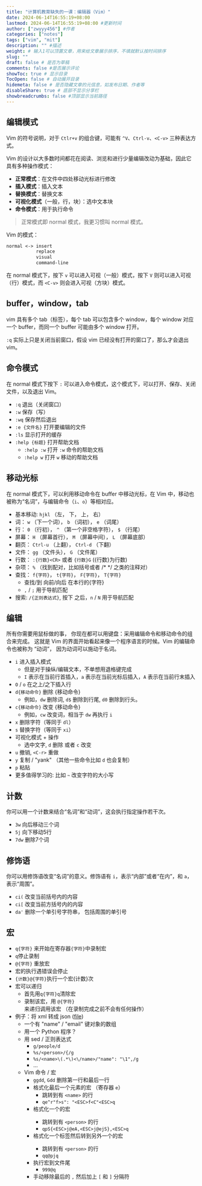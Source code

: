 ```yaml
---
title: "计算机教育缺失的一课：编辑器（Vim）"
date: 2024-06-14T16:55:19+08:00
lastmod: 2024-06-14T16:55:19+08:00 #更新时间
author: ["zwyyy456"] #作者
categories: ["notes"]
tags: ["vim", "mit"]
description: "" #描述
weight: # 输入1可以顶置文章，用来给文章展示排序，不填就默认按时间排序
slug: ""
draft: false # 是否为草稿
comments: false #是否展示评论
showToc: true # 显示目录
TocOpen: false # 自动展开目录
hidemeta: false # 是否隐藏文章的元信息，如发布日期、作者等
disableShare: true # 底部不显示分享栏
showbreadcrumbs: false #顶部显示当前路径
---
```


## 编辑模式

Vim 的符号说明，对于 `Ctlr+v` 的组合键，可能有 `^V`、`Ctrl-v`、`<C-v>` 三种表达方式。

Vim 的设计以大多数时间都花在阅读、浏览和进行少量编辑改动为基础，因此它具有多种操作模式：

- **正常模式**：在文件中四处移动光标进行修改
- **插入模式**：插入文本
- **替换模式**：替换文本
- **可视化模式**（一般，行，块）：选中文本块
- **命令模式**：用于执行命令

> 正常模式即 normal 模式，我更习惯叫 normal 模式。

Vim 的模式：

```txt
normal <-> insert
           replace
           visual
           command-line
```

在 normal 模式下，按下 `v` 可以进入可视（一般）模式，按下 `V` 则可以进入可视（行）模式，而 `<C-v>` 则会进入可视（方块）模式。

## buffer，window，tab

vim 具有多个 tab（标签），每个 tab 可以包含多个 window，每个 window 对应一个 buffer，而同一个 buffer 可能由多个 window 打开。

`:q` 实际上只是关闭当前窗口，假设 vim 已经没有打开的窗口了，那么才会退出 vim。

## 命令模式

在 normal 模式下按下 `:` 可以进入命令模式，这个模式下，可以打开、保存、关闭文件，以及退出 Vim。

- `:q` 退出（关闭窗口）
- `:w` 保存（写）
- `:wq` 保存然后退出
- `:e {文件名}` 打开要编辑的文件
- `:ls` 显示打开的缓存
- `:help {标题}` 打开帮助文档
    - `:help :w` 打开 `:w` 命令的帮助文档
    - `:help w` 打开 `w` 移动的帮助文档

## 移动光标

在 normal 模式下，可以利用移动命令在 buffer 中移动光标，在 Vim 中，移动也被称为“名词”，与编辑命令（`i`、`o`）等相对应。

- 基本移动: `hjkl` （左， 下， 上， 右）
- 词： `w` （下一个词）， `b` （词初）， `e` （词尾）
- 行： `0` （行初）， `^` （第一个非空格字符）， `$` （行尾）
- 屏幕： `H` （屏幕首行）， `M` （屏幕中间）， `L` （屏幕底部）
- 翻页： `Ctrl-u` （上翻）， `Ctrl-d` （下翻）
- 文件： `gg` （文件头）， `G` （文件尾）
- 行数： `:{行数}<CR>` 或者 `{行数}G` ({行数}为行数)
- 杂项： `%` （找到配对，比如括号或者 /* */ 之类的注释对）
- 查找： `f{字符}`， `t{字符}`， `F{字符}`， `T{字符}`
    - 查找/到 向前/向后 在本行的{字符}
    - `,` / `;` 用于导航匹配
- 搜索: `/{正则表达式}`, 按下 <CR> 之后，`n` / `N` 用于导航匹配

## 编辑


所有你需要用鼠标做的事， 你现在都可以用键盘：采用编辑命令和移动命令的组合来完成。
这就是 Vim 的界面开始看起来像一个程序语言的时候。Vim 的编辑命令也被称为 “动词”，
因为动词可以施动于名词。

- `i` 进入插入模式 
    - 但是对于操纵/编辑文本，不单想用退格键完成
    - `I` 表示在当前行首插入，`a` 表示在当前光标后插入，`A` 表示在当前行末插入
- `O` / `o` 在之上/之下插入行
- `d{移动命令}` 删除 {移动命令}
    - 例如，`dw` 删除词, `d$` 删除到行尾, `d0` 删除到行头。
- `c{移动命令}` 改变 {移动命令}
    - 例如，`cw` 改变词，相当于 `dw` 再执行 `i`
- `x` 删除字符（等同于 `dl`）
- `s` 替换字符（等同于 `xi`）
- 可视化模式 + 操作
    - 选中文字, `d` 删除 或者 `c` 改变
- `u` 撤销, `<C-r>` 重做
- `y` 复制 / "yank" （其他一些命令比如 `d` 也会复制）
- `p` 粘贴
- 更多值得学习的: 比如 `~` 改变字符的大小写

## 计数

你可以用一个计数来结合“名词”和“动词”，这会执行指定操作若干次。

- `3w` 向后移动三个词
- `5j` 向下移动5行
- `7dw` 删除7个词

## 修饰语

你可以用修饰语改变“名词”的意义。修饰语有 `i`，表示“内部”或者“在内”，和 `a`，
表示“周围”。

- `ci(` 改变当前括号内的内容
- `ci[` 改变当前方括号内的内容
- `da'` 删除一个单引号字符串， 包括周围的单引号

## 宏

- `q{字符}` 来开始在寄存器`{字符}`中录制宏
- `q`停止录制
- `@{字符}` 重放宏
- 宏的执行遇错误会停止
- `{计数}@{字符}`执行一个宏{计数}次
- 宏可以递归
    - 首先用`q{字符}q`清除宏
    - 录制该宏，用 `@{字符}` 来递归调用该宏
    （在录制完成之前不会有任何操作）
- 例子：将 xml 转成 json ([file](/2020/files/example-data.xml))
    - 一个有 "name" / "email" 键对象的数组
    - 用一个 Python 程序？
    - 用 sed / 正则表达式
        - `g/people/d`
        - `%s/<person>/{/g`
        - `%s/<name>\(.*\)<\/name>/"name": "\1",/g`
        - ...
    - Vim 命令 / 宏
        - `ggdd`, `Gdd` 删除第一行和最后一行
        - 格式化最后一个元素的宏 （寄存器 `e`）
            - 跳转到有 `<name>` 的行
            - `qe^r"f>s": "<ESC>f<C"<ESC>q`
        - 格式化一个<person>的宏
            - 跳转到有 `<person>` 的行
            - `qpS{<ESC>j@eA,<ESC>j@ejS},<ESC>q`
        - 格式化一个<person>标签然后转到另外一个<person>的宏
            - 跳转到有 `<person>` 的行
            - `qq@pjq`
        - 执行宏到文件尾
            - `999@q`
        - 手动移除最后的 `,` 然后加上 `[` 和 `]` 分隔符
